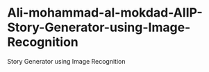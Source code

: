 # Ali-mohammad-al-mokdad-AIIP-Story-Generator-using-Image-Recognition
Story Generator using Image Recognition
